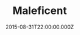 ---
title: "Maleficent"
year: 2014
date: 2015-08-31T22:00:00.000Z
permalink: /almanac/movies/2015-08-31-maleficent/index.html
rating: 2
tmdbid: 102651
---
